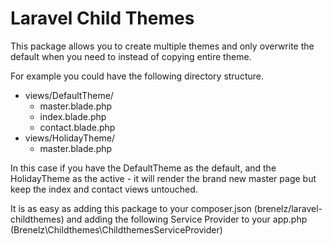 Laravel Child Themes
===================

This package allows you to create multiple themes and only overwrite the default when you need to instead of copying entire theme.

For example you could have the following directory structure.

- views/DefaultTheme/
  - master.blade.php
  - index.blade.php
  - contact.blade.php
- views/HolidayTheme/
  - master.blade.php

In this case if you have the DefaultTheme as the default, and the HolidayTheme as the active - 
it will render the brand new master page but keep the index and contact views untouched.

It is as easy as adding this package to your composer.json (brenelz/laravel-childthemes) and adding the following 
Service Provider to your app.php (Brenelz\Childthemes\ChildthemesServiceProvider)
